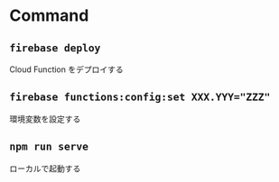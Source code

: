 # Command

## `firebase deploy`

Cloud Function をデプロイする

## `firebase functions:config:set XXX.YYY="ZZZ"`

環境変数を設定する

## `npm run serve`

ローカルで起動する
